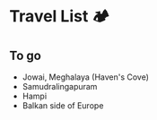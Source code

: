 # Travel List 🏕

## To go

- Jowai, Meghalaya (Haven's Cove)
- Samudralingapuram
- Hampi
- Balkan side of Europe
